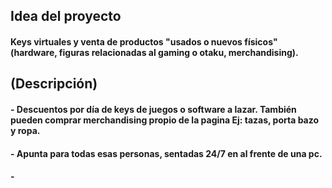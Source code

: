 ## **Idea del proyecto**

#### Keys virtuales y venta de productos "usados o nuevos físicos" (hardware, figuras relacionadas al gaming o otaku, merchandising).

## **(Descripción)**

#### - Descuentos por día de keys de juegos o software a lazar. También pueden comprar merchandising propio de la pagina Ej: tazas, porta bazo y ropa.

#### - Apunta para todas esas personas, sentadas 24/7 en al frente de una pc.

#### - 
